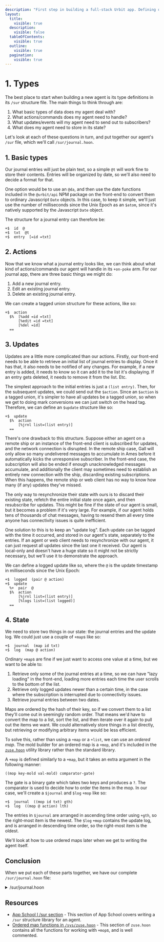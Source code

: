 ```yaml
---
description: "First step in building a full-stack Urbit app. Defining data structures in /sur files including basic types, action commands, update events, and state organization."
layout:
  title:
    visible: true
  description:
    visible: false
  tableOfContents:
    visible: true
  outline:
    visible: true
  pagination:
    visible: true
---
```


# 1. Types

The best place to start when building a new agent is its type definitions in its `/sur` structure file. The main things to think through are:

1. What basic types of data does my agent deal with?
2. What actions/commands does my agent need to handle?
3. What updates/events will my agent need to send out to subscribers?
4. What does my agent need to store in its state?

Let's look at each of these questions in turn, and put together our agent's `/sur` file, which we'll call `/sur/journal.hoon`.

## 1. Basic types <a href="#id-1-basic-types" id="id-1-basic-types"></a>

Our journal entries will just be plain text, so a simple `@t` will work fine to store their contents. Entries will be organized by date, so we'll also need to decide a format for that.

One option would be to use an `@da`, and then use the date functions included in the `@urbit/api` NPM package on the front-end to convert them to ordinary Javascript `Date` objects. In this case, to keep it simple, we'll just use the number of milliseconds since the Unix Epoch as an `$atom`, since it's natively supported by the Javascript `Date` object.

The structure for a journal entry can therefore be:

```hoon
+$  id  @
+$  txt  @t
+$  entry  [=id =txt]
```

## 2. Actions <a href="#id-2-actions" id="id-2-actions"></a>

Now that we know what a journal entry looks like, we can think about what kind of actions/commands our agent will handle in its `+on-poke` arm. For our journal app, there are three basic things we might do:

1. Add a new journal entry.
2. Edit an existing journal entry.
3. Delete an existing journal entry.

We can create a tagged union structure for these actions, like so:

```hoon
+$  action
  $%  [%add =id =txt]
      [%edit =id =txt]
      [%del =id]
  ==
```

## 3. Updates <a href="#id-3-updates" id="id-3-updates"></a>

Updates are a little more complicated than our actions. Firstly, our front-end needs to be able to retrieve an initial list of journal entries to display. Once it has that, it also needs to be notified of any changes. For example, if a new entry is added, it needs to know so it can add it to the list it's displaying. If an entry gets deleted, it needs to remove it from the list. Etc.

The simplest approach to the initial entries is just a `(list entry)`. Then, for the subsequent updates, we could send out the `$action`. Since an `$action` is a tagged union, it's simpler to have all updates be a tagged union, so when we get to doing mark conversions we can just switch on the head tag. Therefore, we can define an `$update` structure like so:

```hoon
+$  update
  $%  action
      [%jrnl list=(list entry)]
  ==
```

There's one drawback to this structure. Suppose either an agent on a remote ship or an instance of the front-end client is subscribed for updates, and the network connection is disrupted. In the remote ship case, Gall will only allow so many undelivered messages to accumulate in Ames before it automatically kicks the unresponsive subscriber. In the front-end case, the subscription will also be ended if enough unacknowledged messages accumulate, and additionally the client may sometimes need to establish an entirely new connection with the ship, discarding existing subscriptions. When this happens, the remote ship or web client has no way to know how many (if any) updates they've missed.

The only way to resynchronize their state with ours is to discard their existing state, refetch the entire initial state once again, and then resubscribe for updates. This might be fine if the state of our agent is small, but it becomes a problem if it's very large. For example, if our agent holds tens of thousands of chat messages, having to resend them all every time anyone has connectivity issues is quite inefficient.

One solution to this is to keep an "update log". Each update can be tagged with the time it occurred, and stored in our agent's state, separately to the entries. If an agent or web client needs to resynchronize with our agent, it can just request all updates since the last one it received. Our agent is local-only and doesn't have a huge state so it might not be strictly necessary, but we'll use it to demonstrate the approach.

We can define a logged update like so, where the `@` is the update timestamp in milliseconds since the Unix Epoch:

```hoon
+$  logged  (pair @ action)
+$  update
  %+  pair  @
  $%  action
      [%jrnl list=(list entry)]
      [%logs list=(list logged)]
  ==
```

## 4. State <a href="#id-4-state" id="id-4-state"></a>

We need to store two things in our state: the journal entries and the update log. We could just use a couple of `+map`s like so:

```hoon
+$  journal  (map id txt)
+$  log  (map @ action)
```

Ordinary `+map`s are fine if we just want to access one value at a time, but we want to be able to:

1. Retrieve only some of the journal entries at a time, so we can have "lazy loading" in the front-end, loading more entries each time the user scrolls to the bottom of the list.
2. Retrieve only logged updates newer than a certain time, in the case where the subscription is interrupted due to connectivity issues.
3. Retrieve journal entries between two dates.

Maps are ordered by the hash of their key, so if we convert them to a list they'll come out in seemingly random order. That means we'd have to convert the map to a list, sort the list, and then iterate over it again to pull out the items we want. We could alternatively store things in a list directly, but retrieving or modifying arbitrary items would be less efficient.

To solve this, rather than using a `+map` or a `+list`, we can use an _ordered map_. The mold builder for an ordered map is a `+mop`, and it's included in the [`zuse.hoon`](https://github.com/urbit/urbit/blob/master/pkg/arvo/sys/zuse.hoon#L5284) utility library rather than the standard library.

A `+mop` is defined similarly to a `+map`, but it takes an extra argument in the following manner:

```hoon
((mop key-mold val-mold) comparator-gate)
```

The gate is a binary gate which takes two keys and produces a `?`. The comparator is used to decide how to order the items in the mop. In our case, we'll create a `$journal` and `$log` `+mop` like so:

```hoon
+$  journal  ((mop id txt) gth)
+$  log  ((mop @ action) lth)
```

The entries in `$journal` are arranged in ascending time order using `+gth`, so the right-most item is the newest. The `$log` `+mop` contains the update log, and is arranged in descending time order, so the right-most item is the oldest.

We'll look at how to use ordered maps later when we get to writing the agent itself.

## Conclusion <a href="#conclusion" id="conclusion"></a>

When we put each of these parts together, we have our complete `/sur/journal.hoon` file:

<details>

<summary>/sur/journal.hoon</summary>

```hoon
|%
:: Basic types of the data we're dealing with
::
+$  id  @
+$  txt  @t
+$  entry  [=id =txt]
:: Poke actions
::
+$  action
  $%  [%add =id =txt]
      [%edit =id =txt]
      [%del =id]
  ==
:: Types for updates to subscribers or returned via scries
::
+$  logged  (pair @ action)
+$  update
  %+  pair  @
  $%  action
      [%jrnl list=(list entry)]
      [%logs list=(list logged)]
  ==
:: Types for our agent's state
::
+$  journal  ((mop id txt) gth)
+$  log  ((mop @ action) lth)
--
```

</details>

## Resources <a href="#resources" id="resources"></a>

* [App School I /sur section](../app-school/7-sur-and-marks.md) - This section of App School covers writing a `/sur` structure library for an agent.
* [Ordered map functions in `/sys/zuse.hoon`](https://github.com/urbit/urbit/blob/master/pkg/arvo/sys/zuse.hoon#L5284-L5688) - This section of `zuse.hoon` contains all the functions for working with `+mop`s, and is well commented.
